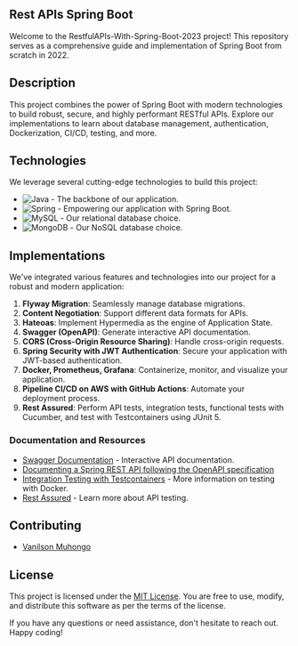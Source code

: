 ## Rest APIs Spring Boot

Welcome to the RestfulAPIs-With-Spring-Boot-2023 project! This repository serves as a comprehensive guide and implementation of Spring Boot from scratch in 2022.

## Description

This project combines the power of Spring Boot with modern technologies to build robust, secure, and highly performant RESTful APIs. Explore our implementations to learn about database management, authentication, Dockerization, CI/CD, testing, and more.

## Technologies

We leverage several cutting-edge technologies to build this project:

- ![Java](https://img.shields.io/badge/Java-ED8B00?style=for-the-badge&logo=java&logoColor=white) - The backbone of our application.
- ![Spring](https://img.shields.io/badge/Spring-6DB33F?style=for-the-badge&logo=spring&logoColor=white) - Empowering our application with Spring Boot.
- ![MySQL](https://img.shields.io/badge/MySQL-00000F?style=for-the-badge&logo=mysql&logoColor=white) - Our relational database choice.
- ![MongoDB](https://img.shields.io/badge/MongoDB-4EA94B?style=for-the-badge&logo=mongodb&logoColor=white) - Our NoSQL database choice.

## Implementations

We've integrated various features and technologies into our project for a robust and modern application:

1. **Flyway Migration**: Seamlessly manage database migrations.
2. **Content Negotiation**: Support different data formats for APIs.
3. **Hateoas**: Implement Hypermedia as the engine of Application State.
4. **Swagger (OpenAPI)**: Generate interactive API documentation.
5. **CORS (Cross-Origin Resource Sharing)**: Handle cross-origin requests.
6. **Spring Security with JWT Authentication**: Secure your application with JWT-based authentication.
7. **Docker, Prometheus, Grafana**: Containerize, monitor, and visualize your application.
8. **Pipeline CI/CD on AWS with GitHub Actions**: Automate your deployment process.
9. **Rest Assured**: Perform API tests, integration tests, functional tests with Cucumber, and test with Testcontainers using JUnit 5.

### Documentation and Resources

- [Swagger Documentation](http://localhost:8080/swagger-ui/index.html) - Interactive API documentation.
- [Documenting a Spring REST API following the OpenAPI specification](https://lankydan.dev/documenting-a-spring-rest-api-following-the-openapi-specification)
- [Integration Testing with Testcontainers](https://www.testcontainers.org/) - More information on testing with Docker.
- [Rest Assured](https://www.rest-assured.io) - Learn more about API testing.

## Contributing
- [Vanilson Muhongo](https://www.github.com/edsonwade)

## License

This project is licensed under the [MIT License](LICENSE). You are free to use, modify, and distribute this software as per the terms of the license.

If you have any questions or need assistance, don't hesitate to reach out. Happy coding!
